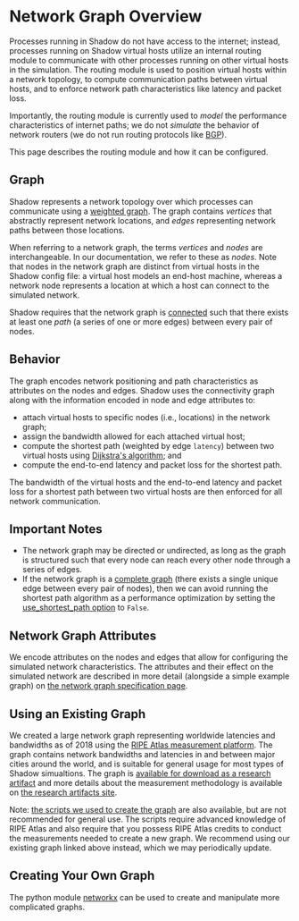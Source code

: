 # Network Graph Overview

Processes running in Shadow do not have access to the internet; instead,
processes running on Shadow virtual hosts utilize an internal routing module to
communicate with other processes running on other virtual hosts in the
simulation. The routing module is used to position virtual hosts within a
network topology, to compute communication paths between virtual hosts, and to
enforce network path characteristics like latency and packet loss.

Importantly, the routing module is currently used to _model_ the performance
characteristics of internet paths; we do not _simulate_ the behavior of network
routers (we do not run routing protocols like
[BGP](https://en.wikipedia.org/wiki/Border_Gateway_Protocol)).

This page describes the routing module and how it can be configured.

## Graph

Shadow represents a network topology over which processes can communicate using
a [weighted graph](https://en.wikipedia.org/wiki/Graph_(discrete_mathematics)).
The graph contains _vertices_ that abstractly represent network locations, and
_edges_ representing network paths between those locations.

When referring to a network graph, the terms _vertices_ and _nodes_ are
interchangeable. In our documentation, we refer to these as _nodes_. Note that
nodes in the network graph are distinct from virtual hosts in the Shadow config
file: a virtual host models an end-host machine, whereas a network node
represents a location at which a host can connect to the simulated network.

Shadow requires that the network graph is
[connected](https://en.wikipedia.org/wiki/Connectivity_(graph_theory)) such that
there exists at least one _path_ (a series of one or more edges) between every
pair of nodes.

## Behavior

The graph encodes network positioning and path characteristics as attributes on
the nodes and edges. Shadow uses the connectivity graph along with the
information encoded in node and edge attributes to:

  - attach virtual hosts to specific nodes (i.e., locations) in the network
    graph;
  - assign the bandwidth allowed for each attached virtual host;
  - compute the shortest path (weighted by edge `latency`) between two virtual
    hosts using [Dijkstra's
    algorithm](https://en.wikipedia.org/wiki/Dijkstra%27s_algorithm); and
  - compute the end-to-end latency and packet loss for the shortest path.

The bandwidth of the virtual hosts and the end-to-end latency and packet loss
for a shortest path between two virtual hosts are then enforced for all network
communication.

## Important Notes

  - The network graph may be directed or undirected, as long as the graph is
    structured such that every node can reach every other node through a
    series of edges.
  - If the network graph is a [complete
    graph](https://en.wikipedia.org/wiki/Complete_graph) (there exists a single
    unique edge between every pair of nodes), then we can avoid running the
    shortest path algorithm as a performance optimization by setting the
    [use_shortest_path
    option](shadow_config_spec.md#networkuse_shortest_path) to `False`.

## Network Graph Attributes

We encode attributes on the nodes and edges that allow for configuring the
simulated network characteristics. The attributes and their effect on the
simulated network are described in more detail (alongside a simple example
graph) on [the network graph specification page](network_graph_spec.md).

## Using an Existing Graph

We created a large network graph representing worldwide latencies and bandwidths
as of 2018 using the [RIPE Atlas measurement platform](https://atlas.ripe.net).
The graph contains network bandwidths and latencies in and between major cities
around the world, and is suitable for general usage for most types of Shadow
simualtions. The graph is [available for download as a research
artifact](https://tmodel-ccs2018.github.io/data/shadow/network/atlas-lossless.201801.shadow113.graphml.xml.xz)
and more details about the measurement methodology is available on [the research
artifacts site](https://tmodel-ccs2018.github.io).

Note: [the scripts we used to create the graph](http://github.com/shadow/atlas)
are also available, but are not recommended for general use. The scripts require
advanced knowledge of RIPE Atlas and also require that you possess RIPE Atlas
credits to conduct the measurements needed to create a new graph. We recommend
using our existing graph linked above instead, which we may periodically update.

## Creating Your Own Graph

The python module [networkx](http://networkx.github.io/) can be used to create
and manipulate more complicated graphs.
